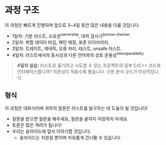# 과정 구조

이 과정은 빠르게 진행되며 앞으로 3~4일 동안 많은 내용을 다룰 것입니다.

* 1일차: 기본 러스트, 소유권<sup>ownership</sup>, 대여 검사기<sup>borrow checker</sup>.
* 2일차: 복합 데이터 타입, 패턴 매칭, 표준 라이브러리.
* 3일차: 트레이트, 제네릭, 오류 처리, 테스트, unsafe 러스트.
* 4일차: 러스트에서의 동시성과 다른 언어와의 상호 운용성<sup>interoperatibilty</sup>

> **4일차 실습:** 러스트로 옮기려고 시도할 수 있는 프로젝트의 일부 C/C++ 코드와 인터페이스합니까? 의존성이 적을수록 좋습니다. 구문 분석 코드가 이상적입니다.

## 형식

이 과정은 대화식이며 귀하의 질문은 러스트를 탐구하는 데 도움이 될 것입니다!

* 질문을 받으면 질문을 해주세요, 질문을 끝까지 저장하지 마세요.
* 토론은 많은 격려가 됩니다!
* 우리는 슬라이드에 앞서 이야기할 것입니다.
   * 슬라이드는 지원일 뿐이며 자유롭게 건너뛸 수 있습니다.
